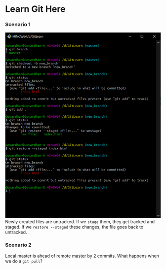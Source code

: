 # Learn Git Here

### Scenario 1

![Newly created files are untracked](image.png) <br/>
Newly created files are untracked. If we `stage` them, they get tracked and staged. If we `restore --staged` these changes, the file goes back to untracked.

### Scenario 2

Local master is ahead of remote master by 2 commits. What happens when we do a `git pull`?
